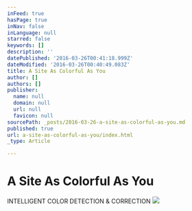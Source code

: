 ```yaml
---
inFeed: true
hasPage: true
inNav: false
inLanguage: null
starred: false
keywords: []
description: ''
datePublished: '2016-03-26T00:41:18.999Z'
dateModified: '2016-03-26T00:40:49.083Z'
title: A Site As Colorful As You
author: []
authors: []
publisher:
  name: null
  domain: null
  url: null
  favicon: null
sourcePath: _posts/2016-03-26-a-site-as-colorful-as-you.md
published: true
url: a-site-as-colorful-as-you/index.html
_type: Article

---
```

# A Site As Colorful As You

INTELLIGENT COLOR DETECTION & CORRECTION
![](https://the-grid-user-content.s3-us-west-2.amazonaws.com/2d15fadd-1fa9-4001-9e79-3f75be0d33f7.png)